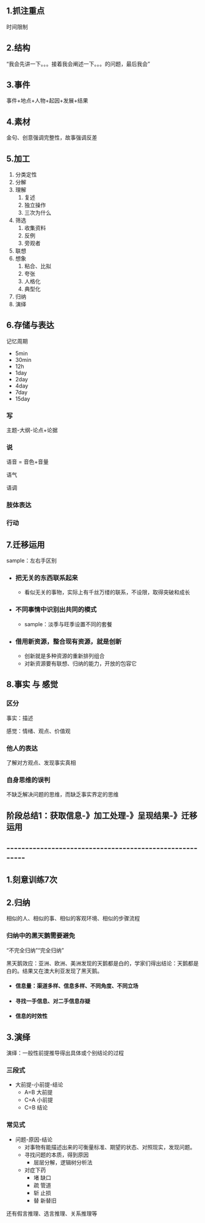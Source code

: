 ## 1.抓注重点

时间限制

## 2.结构

“我会先讲一下。。。接着我会阐述一下。。。的问题，最后我会”

## 3.事件

事件+地点+人物+起因+发展+结果

## 4.素材

金句、创意强调完整性，故事强调反差

## 5.加工

1. 分类定性
2. 分解
3. 理解
   1. 复述
   2. 独立操作
   3. 三次为什么
4. 筛选
   1. 收集资料
   2. 反例
   3. 旁观者
5. 联想
6. 想象
   1. 粘合、比拟
   2. 夸张
   3. 人格化
   4. 典型化
7. 归纳
8. 演绎

## 6.存储与表达

记忆周期

- 5min
- 30min
- 12h
- 1day
- 2day
- 4day
- 7day
- 15day

### 写

主题-大纲-论点+论据

### 说

语音 = 音色+音量

语气

语调

### 肢体表达

### 行动

## 7.迁移运用

sample：左右手区别

- ### 把无关的东西联系起来

  - 看似无关的事物，实际上有千丝万缕的联系，不设限，取得突破和成长

- ### 不同事情中识别出共同的模式

  - sample：淡季与旺季设置不同的套餐

- ### 借用新资源，整合现有资源，就是创新

  - 创新就是多种资源的重新排列组合
  - 对新资源要有联想、归纳的能力，开放的包容它

## 8.事实 与 感觉

### 区分

事实：描述

感觉：情绪、观点、价值观

### 他人的表达

了解对方观点、发现事实真相

### 自身思维的误判

不缺乏解决问题的思维，而缺乏事实界定的思维

## 阶段总结1：获取信息-》加工处理-》呈现结果-》迁移运用



## --------------------------------------------------------



## 1.刻意训练7次

## 2.归纳

相似的人、相似的事、相似的客观环境、相似的步骤流程

### 归纳中的黑天鹅需要避免

“不完全归纳”“完全归纳”

黑天鹅效应：亚洲、欧洲、美洲发现的天鹅都是白的，学家们得出结论：天鹅都是白的。结果又在澳大利亚发现了黑天鹅。

- #### 信息量：渠道多样、信息多样、不同角度、不同立场

- #### 寻找一手信息、对二手信息存疑

- #### 信息的时效性

## 3.演绎

演绎：一般性前提推导得出具体或个别结论的过程

### 三段式

- 大前提-小前提-结论
  - A=B 大前提
  - C=A 小前提
  - C=B 结论

### 常见式

- 问题-原因-结论
  - 对事物有能描述出来的可衡量标准、期望的状态、对照现实，发现问题。
  - 寻找问题的本质，得到原因
    - 层层分解，逻辑树分析法
  - 对症下药
    - 堵 缺口
    - 疏  管道
    - 斩 止损
    - 替 新替旧

还有假言推理、选言推理、关系推理等





































